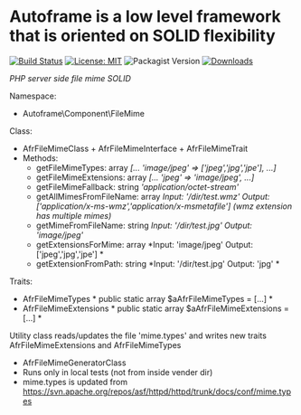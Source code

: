 # Autoframe is a low level framework that is oriented on SOLID flexibility

[![Build Status](https://github.com/autoframe/components-filemime/workflows/PHPUnit-tests/badge.svg?branch=main)](https://github.com/autoframe/components-filemime/actions?query=branch:main)
[![License: MIT](https://img.shields.io/badge/License-MIT-green.svg)](https://opensource.org/licenses/MIT)
![Packagist Version](https://img.shields.io/packagist/v/autoframe/components-filemime?label=packagist%20stable)
[![Downloads](https://img.shields.io/packagist/dm/autoframe/components-filemime.svg)](https://packagist.org/packages/autoframe/components-filemime)

*PHP server side file mime SOLID*

Namespace:
- Autoframe\\Component\\FileMime

Class:
- AfrFileMimeClass + AfrFileMimeInterface + AfrFileMimeTrait
- Methods:
  - getFileMimeTypes: array  *[... 'image/jpeg' => ['jpeg','jpg','jpe'], ...]*
  - getFileMimeExtensions: array  *[... 'jpeg' => 'image/jpeg', ...]*
  - getFileMimeFallback: string  *'application/octet-stream'*
  - getAllMimesFromFileName: array *Input: '/dir/test.wmz' Output: ['application/x-ms-wmz','application/x-msmetafile'] (wmz extension has multiple mimes)*
  - getMimeFromFileName: string *Input: '/dir/test.jpg'  Output: 'image/jpeg'*
  - getExtensionsForMime: array *Input: 'image/jpeg' Output: ['jpeg','jpg','jpe'] *
  - getExtensionFromPath: string *Input: '/dir/test.jpg' Output: 'jpg' *
  
Traits:
- AfrFileMimeTypes * public static array $aAfrFileMimeTypes = [...] *
- AfrFileMimeExtensions * public static array $aAfrFileMimeExtensions = [...] *

Utility class reads/updates the file 'mime.types' and writes new traits AfrFileMimeExtensions and AfrFileMimeTypes
- AfrFileMimeGeneratorClass
- Runs only in local tests (not from inside vender dir)
- mime.types is updated from https://svn.apache.org/repos/asf/httpd/httpd/trunk/docs/conf/mime.types

